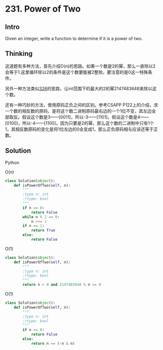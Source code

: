 # 231. Power of Two

## Intro

Given an integer, write a function to determine if it is a power of two.

## Thinking

这道题有多种方法，首先介绍O(n)的思路。如果一个数是2的幂，那么一直除以2会等于1.这里循环除以2的条件是这个数要能被2整除。要注意的是0这一特殊条件。

另外一种方法类似[326](https://github.com/xinqiu/My-LeetCode-Notes/blob/master/326.md)的思路，让int范围下的最大的2的幂2147483648来除以这个数。

还有一种巧妙的方法，使用原码正负之间的区别。参考CSAPP P122上的介绍，求一个数的相反数的原码，是将这个数二进制原码最右边的一个1位不变，其左边全部取反。假设这个数是3——[0011]，所以-3——[1101]。假设这个数是4——[0100]，所以-4——[1100]。因为只要是2的幂，那么这个数的二进制中只有1个1，其相反数原码的变化是将1位左边的0全变成1，那么正负原码相与应该还等于正数。

## Solution

Python

O(n)

```python
class Solution(object):
    def isPowerOfTwo(self, n):
        """
        :type n: int
        :rtype: bool
        """
        if n == 0:
            return False
        while n % 2 == 0:
            n >>= 1
        if n == 1:
            return True
        else:
            return False        
```

O(1)

```python
class Solution(object):
    def isPowerOfTwo(self, n):
        """
        :type n: int
        :rtype: bool
        """
        return n > 0 and 2147483648 % n == 0
```

O(1)

```python
class Solution(object):
    def isPowerOfTwo(self, n):
        """
        :type n: int
        :rtype: bool
        """
        if n <= 0:
            return False
        else:
            return n == (-n & n)
```